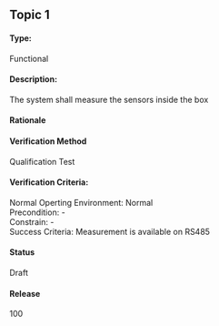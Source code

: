 ## Topic 1

#### Type: 
Functional 

#### Description: 
The system shall measure the sensors inside the box

#### Rationale 

#### Verification Method
Qualification Test

#### Verification Criteria: 

Normal Operting Environment: Normal\
Precondition: -\
Constrain: -\
Success Criteria: Measurement is available on RS485

#### Status
Draft

#### Release 
100

